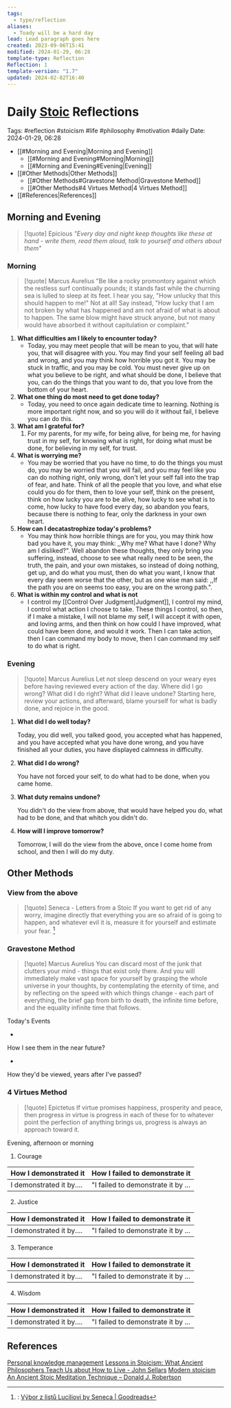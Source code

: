 ```yaml
---
tags:
  - type/reflection
aliases:
  - Toady will be a hard day
lead: Lead paragraph goes here
created: 2023-09-06T15:41
modified: 2024-01-29, 06:28
template-type: Reflection
Reflection: 1
template-version: "1.7"
updated: 2024-02-02T16:40
---
```

# Daily [Stoic](../SLIP-BOX/Stoicism.md) Reflections

Tags:  #reflection #stoicism #life #philosophy #motivation #daily 
Date: 2024-01-29, 06:28

- [[#Morning and Evening|Morning and Evening]]
	- [[#Morning and Evening#Morning|Morning]]
	- [[#Morning and Evening#Evening|Evening]]
- [[#Other Methods|Other Methods]]
	- [[#Other Methods#Gravestone Method|Gravestone Method]]
	- [[#Other Methods#4 Virtues Method|4 Virtues Method]]
- [[#References|References]]


## Morning and Evening

> [!quote] Epicious 
> _"Every day and night keep thoughts like these at hand - write them, read them aloud, talk to yourself and others about them"_
### Morning

> [!quote] Marcus Aurelius
> "Be like a rocky promontory against which the restless surf continually pounds; it stands fast while the churning sea is lulled to sleep at its feet. I hear you say, "How unlucky that this should happen to me!" Not at all! Say instead, "How lucky that I am not broken by what has happened and am not afraid of what is about to happen. The same blow might have struck anyone, but not many would have absorbed it without capitulation or complaint."

1. **What difficulties am I likely to encounter today?**
	- Today, you may meet people that will be mean to you, that will hate you, that will disagree with you. You may find your self feeling all bad and wrong, and you may think how horrible you got it. You may be stuck in traffic, and you may be cold. You must never give up on what you believe to be right, and what should be done, I believe that you, can do the things that you want to do, that you love from the bottom of your heart. 
2. **What one thing do most need to get done today?**
	- Today, you need to once again dedicate time to learning. Nothing is more important right now, and so you will do it without fail, I believe you can do this.
1. **What am I grateful for?**
	1. For my parents, for my wife, for being alive, for being me, for having trust in my self, for knowing what is right, for doing what must be done, for believing in my self, for trust.
2. **What is worrying me?**
	- You may be worried that you have no time, to do the things you must do, you may be worried that you will fail, and you may feel like you can do nothing right, only wrong, don't let your self fall into the trap of fear, and hate. Think of all the people that you love, and what else could you do for them, then to love your self, think on the present, think on how lucky you are to be alive, how lucky to see what is to come, how lucky to have food every day, so abandon you fears, because there is nothing to fear, only the darkness in your own heart. 
3. **How can I decatastrophize today's problems?**
	- You may think how horrible things are for you, you may think how bad you have it, you may think: ,,Why me? What have I done? Why am I disliked?". Well abandon these thoughts, they only bring you suffering, instead, choose to see what really need to be seen, the truth, the pain, and your own mistakes, so instead of doing nothing, get up, and do what you must, then do what you want, I know that every day seem worse that the other, but as one wise man said: ,,If the path you are on seems too easy, you are on the wrong path.".
4. **What is within my control and what is not**
	- I control my [[Control Over Judgment|Judgment]], I control my mind, I control what action I choose to take. These things I control, so then, if I make a mistake, I will not blame my self, I will accept it with open, and loving arms, and then think on how could I have improved, what could have been done, and would it work. Then I can take action, then I can command my body to move, then I can command my self to do what is right.

### Evening

> [!quote] Marcus Aurelius
> Let not sleep descend on your weary eyes before having reviewed every action of the day. Where did I go wrong? What did I do right? What did I leave undone? Starting here, review your actions, and afterward, blame yourself for what is badly done, and rejoice in the good.

1. **What did I do well today?**

	Today, you did well, you talked good, you accepted what has happened, and you have accepted what you have done wrong, and you have finished all your duties, you have displayed calmness in difficulty.

1. **What did I do wrong?**

	You have not forced your self, to do what had to be done, when you came home.

2. **What duty remains undone?**

	You didn't do the view from above, that would have helped you do, what had to be done, and that whitch you didn't do.

3. **How will I improve tomorrow?**

	Tomorrow, I will do the view from the above, once I come home from school, and then I will do my duty.

## Other Methods

### View from the above

> [!quote] Seneca - Letters from a Stoic
> If you want to get rid of any worry, imagine directly that everything you are so afraid of is going to happen, and whatever evil it is, measure it for yourself and estimate your fear. [^Seneca]


### Gravestone Method

> [!quote] Marcus Aurelius
> You can discard most of the junk that clutters your mind - things that exist only there. And you will immediately make vast space for yourself by grasping the whole universe in your thoughts, by contemplating the eternity of time, and by reflecting on the speed with which things change - each part of everything, the brief gap from birth to death, the infinite time before, and the equality infinite time that follows. 

Today's Events 

-

How I see them in the near future? 

-

How they'd be viewed, years after I've passed?

### 4 Virtues Method

> [!quote] Epictetus 
> If virtue promises happiness, prosperity and peace, then progress in virtue is progress in each of these for to whatever point the perfection of anything brings us, progress is always an approach toward it.

Evening, afternoon or morning

1. Courage 

| How I demonstrated it  | How I failed to demonstrate it |
| ------------------- | ---------------- |
| I demonstrated it by....                 | "I failed to demonstrate it by ...              |

2. Justice

| How I demonstrated it  | How I failed to demonstrate it |
| ------------------- | ---------------- |
| I demonstrated it by....                 | "I failed to demonstrate it by ...             

3. Temperance

| How I demonstrated it  | How I failed to demonstrate it |
| ------------------- | ---------------- |
| I demonstrated it by....                 | "I failed to demonstrate it by ...             

4. Wisdom

| How I demonstrated it  | How I failed to demonstrate it |
| ------------------- | ---------------- |
| I demonstrated it by....                 | "I failed to demonstrate it by ...             

## References

[Personal knowledge management](Personal%20knowledge%20management.md)
[Lessons in Stoicism: What Ancient Philosophers Teach Us about How to Live - John Sellars](https://books.google.cz/books/about/Lessons_in_Stoicism.html?id=ky84zQEACAAJ&redir_esc=y)
[Modern stoicism](https://modernstoicism.com/)
[An Ancient Stoic Meditation Technique – Donald J. Robertson](https://donaldrobertson.name/2017/03/22/an-ancient-stoic-meditation-technique/)

[^Seneca]:: [Výbor z listů Luciliovi by Seneca | Goodreads](https://www.goodreads.com/book/show/23340595-v-bor-z-list-luciliovi) 